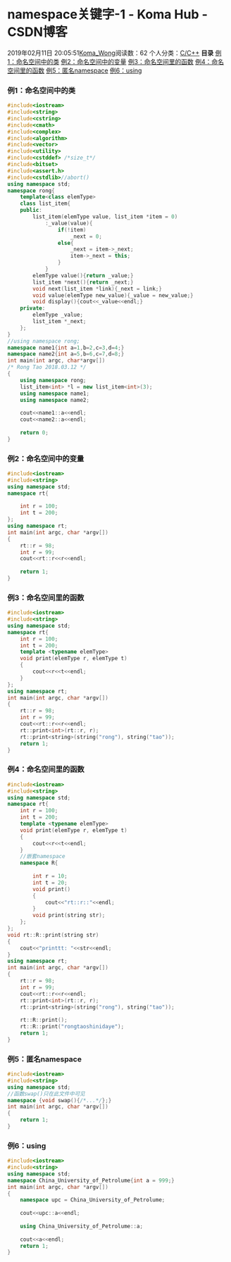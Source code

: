 # namespace关键字-1 - Koma Hub - CSDN博客
2019年02月11日 20:05:51[Koma_Wong](https://me.csdn.net/Rong_Toa)阅读数：62
个人分类：[C/C++](https://blog.csdn.net/Rong_Toa/article/category/7156199)
**目录**
[例1：命名空间中的类](#%E4%BE%8B1%EF%BC%9A%E5%91%BD%E5%90%8D%E7%A9%BA%E9%97%B4%E4%B8%AD%E7%9A%84%E7%B1%BB)
[例2：命名空间中的变量](#%E4%BE%8B2%EF%BC%9A%E5%91%BD%E5%90%8D%E7%A9%BA%E9%97%B4%E4%B8%AD%E7%9A%84%E5%8F%98%E9%87%8F)
[例3：命名空间里的函数](#%E4%BE%8B3%EF%BC%9A%E5%91%BD%E5%90%8D%E7%A9%BA%E9%97%B4%E9%87%8C%E7%9A%84%E5%87%BD%E6%95%B0)
[例4：命名空间里的函数](#%E4%BE%8B4%EF%BC%9A%E5%91%BD%E5%90%8D%E7%A9%BA%E9%97%B4%E9%87%8C%E7%9A%84%E5%87%BD%E6%95%B0)
[例5：匿名namespace](#%E4%BE%8B5%EF%BC%9A%E5%8C%BF%E5%90%8Dnamespace)
[例6：using](#%E4%BE%8B6%EF%BC%9Ausing)
### 例1：命名空间中的类
```cpp
#include<iostream>
#include<string>
#include<cstring>
#include<cmath>
#include<complex>
#include<algorithm>
#include<vector>
#include<utility>
#include<cstddef> /*size_t*/
#include<bitset>
#include<assert.h>
#include<cstdlib>//abort()
using namespace std;
namespace rong{
    template<class elemType>
    class list_item{
    public:
        list_item(elemType value, list_item *item = 0)
            :_value(value){
                if(!item)
                    _next = 0;
                else{
                    _next = item->_next;
                    item->_next = this;
                }
            }
        elemType value(){return _value;}
        list_item *next(){return _next;}
        void next(list_item *link){_next = link;}
        void value(elemType new_value){_value = new_value;}
        void display(){cout<<_value<<endl;}
    private:
        elemType _value;
        list_item *_next;
    };
}
//using namespace rong;
namespace name1{int a=1,b=2,c=3,d=4;}
namespace name2{int a=5,b=6,c=7,d=8;}
int main(int argc, char*argv[])
/* Rong Tao 2018.03.12 */
{
    using namespace rong;
    list_item<int> *l = new list_item<int>(3);
    using namespace name1;
    using namespace name2;
    
    cout<<name1::a<<endl;
    cout<<name2::a<<endl;
    
    return 0;
}
```
### 例2：命名空间中的变量
```cpp
#include<iostream>
#include<string>
using namespace std;
namespace rt{
    
    int r = 100;
    int t = 200;
};
using namespace rt;
int main(int argc, char *argv[])
{
    rt::r = 98;
    int r = 99;
    cout<<rt::r<<r<<endl;
    
    return 1;
}
```
### 例3：命名空间里的函数
```cpp
#include<iostream>
#include<string>
using namespace std;
namespace rt{
    int r = 100;
    int t = 200;
    template <typename elemType>
    void print(elemType r, elemType t)
    {
        cout<<r<<t<<endl;
    }
};
using namespace rt;
int main(int argc, char *argv[])
{
    rt::r = 98;
    int r = 99;
    cout<<rt::r<<r<<endl;
    rt::print<int>(rt::r, r);
    rt::print<string>(string("rong"), string("tao"));
    return 1;
}
```
### 例4：命名空间里的函数
```cpp
#include<iostream>
#include<string>
using namespace std;
namespace rt{
    int r = 100;
    int t = 200;
    template <typename elemType>
    void print(elemType r, elemType t)
    {
        cout<<r<<t<<endl;
    }
    //嵌套namespace
    namespace R{
      
        int r = 10;
        int t = 20;
        void print()
        {
            cout<<"rt::r::"<<endl;
        }
        void print(string str);
    };
};
void rt::R::print(string str)
{
    cout<<"printtt: "<<str<<endl;
}
using namespace rt;
int main(int argc, char *argv[])
{
    rt::r = 98;
    int r = 99;
    cout<<rt::r<<r<<endl;
    rt::print<int>(rt::r, r);
    rt::print<string>(string("rong"), string("tao"));
    
    rt::R::print();
    rt::R::print("rongtaoshinidaye");
    return 1;
}
```
### 例5：匿名namespace
```cpp
#include<iostream>
#include<string>
using namespace std;
//函数swap()只在此文件中可见
namespace {void swap(){/*...*/};}
int main(int argc, char *argv[])
{
    return 1;
}
```
### 例6：using
```cpp
#include<iostream>
#include<string>
using namespace std;
namespace China_University_of_Petrolume{int a = 999;}
int main(int argc, char *argv[])
{
    namespace upc = China_University_of_Petrolume;
    
    cout<<upc::a<<endl;
    
    using China_University_of_Petrolume::a;
    
    cout<<a<<endl;
    return 1;
}
```
